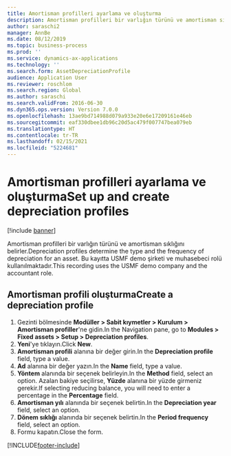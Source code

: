 ```yaml
---
title: Amortisman profilleri ayarlama ve oluşturma
description: Amortisman profilleri bir varlığın türünü ve amortisman sıklığını belirler.
author: saraschi2
manager: AnnBe
ms.date: 08/12/2019
ms.topic: business-process
ms.prod: ''
ms.service: dynamics-ax-applications
ms.technology: ''
ms.search.form: AssetDepreciationProfile
audience: Application User
ms.reviewer: roschlom
ms.search.region: Global
ms.author: saraschi
ms.search.validFrom: 2016-06-30
ms.dyn365.ops.version: Version 7.0.0
ms.openlocfilehash: 13ae9bd714988d079a933e20e6e17209161e46eb
ms.sourcegitcommit: eaf330dbee1db96c20d5ac479f007747bea079eb
ms.translationtype: HT
ms.contentlocale: tr-TR
ms.lasthandoff: 02/15/2021
ms.locfileid: "5224681"
---
```

# <a name="set-up-and-create-depreciation-profiles"></a><span data-ttu-id="a4592-103">Amortisman profilleri ayarlama ve oluşturma</span><span class="sxs-lookup"><span data-stu-id="a4592-103">Set up and create depreciation profiles</span></span>

[!include [banner](../../includes/banner.md)]

<span data-ttu-id="a4592-104">Amortisman profilleri bir varlığın türünü ve amortisman sıklığını belirler.</span><span class="sxs-lookup"><span data-stu-id="a4592-104">Depreciation profiles determine the type and the frequency of depreciation for an asset.</span></span>   <span data-ttu-id="a4592-105">Bu kayıtta USMF demo şirketi ve muhasebeci rolü kullanılmaktadır.</span><span class="sxs-lookup"><span data-stu-id="a4592-105">This recording uses the USMF demo company and the accountant role.</span></span>


## <a name="create-a-depreciation-profile"></a><span data-ttu-id="a4592-106">Amortisman profili oluşturma</span><span class="sxs-lookup"><span data-stu-id="a4592-106">Create a depreciation profile</span></span>
1. <span data-ttu-id="a4592-107">Gezinti bölmesinde **Modüller > Sabit kıymetler > Kurulum > Amortisman profiller**'ne gidin.</span><span class="sxs-lookup"><span data-stu-id="a4592-107">In the Navigation pane, go to **Modules > Fixed assets > Setup > Depreciation profiles**.</span></span>
2. <span data-ttu-id="a4592-108">**Yeni**'ye tıklayın.</span><span class="sxs-lookup"><span data-stu-id="a4592-108">Click **New**.</span></span>
3. <span data-ttu-id="a4592-109">**Amortisman profili** alanına bir değer girin.</span><span class="sxs-lookup"><span data-stu-id="a4592-109">In the **Depreciation profile** field, type a value.</span></span>
4. <span data-ttu-id="a4592-110">**Ad** alanına bir değer yazın.</span><span class="sxs-lookup"><span data-stu-id="a4592-110">In the **Name** field, type a value.</span></span>
5. <span data-ttu-id="a4592-111">**Yöntem** alanında bir seçenek belirleyin.</span><span class="sxs-lookup"><span data-stu-id="a4592-111">In the **Method** field, select an option.</span></span> <span data-ttu-id="a4592-112">Azalan bakiye seçilirse, **Yüzde** alanına bir yüzde girmeniz gerekir.</span><span class="sxs-lookup"><span data-stu-id="a4592-112">If selecting reducing balance, you will need to enter a percentage in the **Percentage** field.</span></span>  
6. <span data-ttu-id="a4592-113">**Amortisman yılı** alanında bir seçenek belirtin.</span><span class="sxs-lookup"><span data-stu-id="a4592-113">In the **Depreciation year** field, select an option.</span></span>
7. <span data-ttu-id="a4592-114">**Dönem sıklığı** alanında bir seçenek belirtin.</span><span class="sxs-lookup"><span data-stu-id="a4592-114">In the **Period frequency** field, select an option.</span></span>
8. <span data-ttu-id="a4592-115">Formu kapatın.</span><span class="sxs-lookup"><span data-stu-id="a4592-115">Close the form.</span></span>



[!INCLUDE[footer-include](../../../includes/footer-banner.md)]